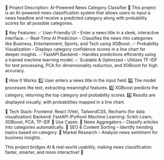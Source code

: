 📌 Project Description: AI-Powered News Category Classifier 🚀
This project is an AI-powered news classification system that allows users to input a news headline and receive a predicted category along with probability scores for all possible categories.

🔹 Key Features:
✅ User-Friendly UI – Enter a news title in a sleek, interactive interface.
✅ Real-Time AI Prediction – Classifies the news into categories like Business, Entertainment, Sports, and Tech using XGBoost.
✅ Probability Visualization – Displays category confidence scores in a line chart for deeper insights.
✅ FastAPI Backend – Handles predictions efficiently using a trained machine learning model.
✅ Scalable & Optimized – Utilizes TF-IDF for text processing, PCA for dimensionality reduction, and XGBoost for high accuracy.

🔹 How It Works:
1️⃣ User enters a news title in the input field.
2️⃣ The model processes the text, extracting meaningful features.
3️⃣ XGBoost predicts the category, returning the top category and probability scores.
4️⃣ Results are displayed visually, with probabilities mapped in a line chart.

🔹 Tech Stack:
Frontend: React (Vite), TailwindCSS, Recharts (for data visualization)
Backend: FastAPI (Python)
Machine Learning: Scikit-Learn, XGBoost, PCA, TF-IDF
🔹 Use Cases:
🔹 News Aggregators – Classify articles into categories automatically.
🔹 SEO & Content Sorting – Identify trending topics based on category.
🔹 Market Research – Analyze news sentiment for business insights.

This project bridges AI & real-world usability, making news classification faster, smarter, and more interactive! 🚀
